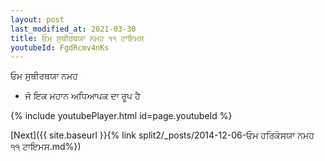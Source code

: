 ```yaml
---
layout: post
last_modified_at: 2021-03-30
title: ਓਮ ਸੁਥੀਰਥਯਾ ਨਮਹ ੧੧ ਟਾਇਮਸ
youtubeId: FgdRcmv4nKs
---
```

 
 
 ਓਮ ਸੁਥੀਰਥਯਾ ਨਮਹ  
 
 -  ਜੋ ਇਕ ਮਹਾਨ ਅਧਿਆਪਕ ਦਾ ਰੂਪ ਹੈ 
 
  
 
  
 
 
 
 
 
 


{% include youtubePlayer.html id=page.youtubeId %}
 
[Next]({{ site.baseurl }}{% link  split2/_posts/2014-12-06-ਓਮ ਹਰਿਕੇਸਯਾ ਨਮਹ ੧੧ ਟਾਇਮਸ.md%})
 

